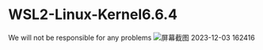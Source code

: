 # WSL2-Linux-Kernel6.6.4
We will not be responsible for any problems
![屏幕截图 2023-12-03 162416](https://github.com/2066295728/-WSL2-Linux-Kernel6.6.4/assets/72128066/7b8f53d5-5a92-4008-be85-d22582d2dd8f)
